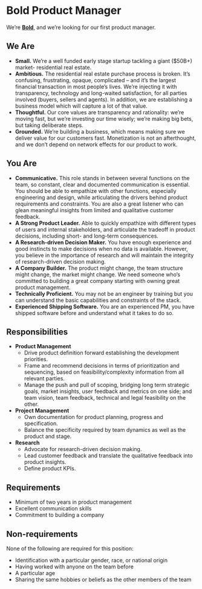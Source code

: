 # Bold Product Manager

We’re [**Bold**](http://boldlisting.com/), and we’re looking for our first product manager. 

## **We Are**

* **Small.** We’re a well funded early stage startup tackling a giant ($50B+) market- residential real estate. 
* **Ambitious.** The residential real estate purchase process is broken. It’s confusing, frustrating, opaque, complicated – and it’s the largest financial transaction in most people’s lives. We’re injecting it with transparency, technology and long-waited satisfaction, for all parties involved (buyers, sellers and agents). In addition, we are establishing a business model which will capture a lot of that value.
* **Thoughtful.** Our core values are transparency and rationality: we’re moving fast, but we’re investing our time wisely; we’re making big bets, but taking deliberate steps. 
* **Grounded.** We’re building a business, which means making sure we deliver value for our customers fast. Monetization is not an afterthought, and we don’t depend on network effects for our product to work.

## **You Are**

* **Communicative.** This role stands in between several functions on the team, so constant, clear and documented communication is essential. You should be able to empathize with other functions, especially engineering and design, while articulating the drivers behind product requirements and constraints. You are also a great listener who can glean meaningful insights from limited and qualitative customer feedback.
* **A Strong Product Leader.** Able to quickly empathize with different types of users and internal stakeholders, and articulate the tradeoff in product decisions, including short- and long-term consequences.
* **A Research-driven Decision Maker.** You have enough experience and good instincts to make decisions when no data is available. However, you believe in the importance of research and will maintain the integrity of research-driven decision making. 
* **A Company Builder.** The product might change, the team structure might change, the market might change. We need someone who’s committed to building a great company starting with owning great product management. 
* **Technically Proficient.** You may not be an engineer by training but you can understand the basic capabilities and constraints of the stack. 
* **Experienced Shipping Software.** You are an experienced PM, you have shipped software before and understand what it takes to do so. 

## **Responsibilities**

* **Product Management**
    * Drive product definition forward establishing the development priorities.
    * Frame and recommend decisions in terms of prioritization and sequencing, based on feasibility/complexity information from all relevant parties. 
    * Manage the push and pull of scoping, bridging long term strategic goals, market insights, user feedback and metrics on one side; and team vision, team feedback, technical and legal feasibility on the other. 
* **Project Management** 
    * Own documentation for product planning, progress and specification.
    * Balance the specificity required by team dynamics as well as the product and stage. 
* **Research**
    * Advocate for research-driven decision making. 
    * Lead customer feedback and translate the qualitative feedback into product insights. 
    * Define product KPIs. 

## **Requirements**

* Minimum of two years in product management
* Excellent communication skills
* Commitment to building a company

## **Non-requirements**

None of the following are required for this position:

* Identification with a particular gender, race, or national origin
* Having worked with anyone on the team before
* A particular age
* Sharing the same hobbies or beliefs as the other members of the team
    
